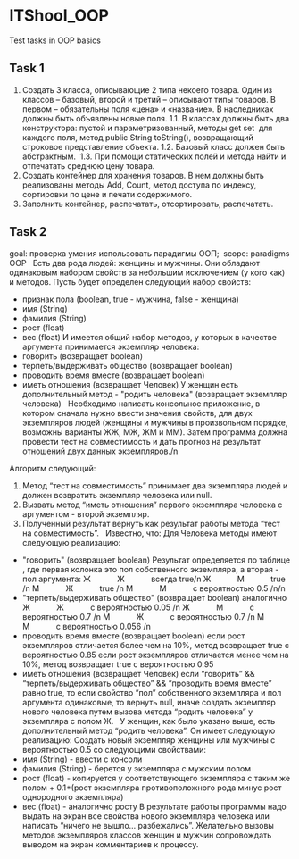 # ITShool_OOP

Test tasks in OOP basics 

## Task 1

1. Создать 3 класса, описывающие 2 типа некоего товара. Один из классов – базовый, второй и третий – описывают типы товаров. В первом – обязательны поля «цена» и «название». В наследниках должны быть объявлены новые поля. 
1.1. В классах должны быть два конструктора: пустой и параметризованный, методы get set  для каждого поля, метод public String toString(), возвращающий строковое представление объекта. 
1.2. Базовый класс должен быть абстрактным.  
1.3. При помощи статических полей и метода найти и отпечатать среднюю цену товара. 
2. Создать контейнер для хранения товаров. В нем должны быть реализованы методы Add, Count, метод доступа по индексу, сортировки по цене и печати содержимого. 
3. Заполнить контейнер, распечатать, отсортировать, распечатать. 

## Task 2

goal: проверка умения использовать парадигмы ООП;  
scope: paradigms OOP 
  
Есть два рода людей: женщины и мужчины. Они обладают одинаковым набором свойств за небольшим исключением (у кого как) и методов. 
Пусть будет определен следующий набор свойств: 
- признак пола (boolean, true - мужчина, false - женщина) 
- имя (String) 
- фамилия (String) 
- рост (float) 
- вес (float) 
И имеется общий набор методов, у которых в качестве аргумента принимается экземпляр человека: 
- говорить (возвращает boolean) 
- терпеть/выдерживать общество (возвращает boolean) 
- проводить время вместе (возвращает boolean) 
- иметь отношения (возвращает Человек) 
У женщин есть дополнительный метод - "родить человека" (возвращает экземпляр человека) 
  
Необходимо написать консольное приложение, в котором сначала нужно ввести значения свойств, 
для двух экземпляров людей (женщины и мужчины в произвольном порядке, возможны варианты ЖЖ, МЖ, ЖМ и ММ). 
Затем программа должна провести тест на совместимость и дать прогноз на результат отношений двух данных экземпляров./n

Алгоритм следующий: 
1. Метод “тест на совместимость” принимает два экземпляра людей и должен возвратить экземпляр человека или null. 
2. Вызвать метод “иметь отношения” первого экземпляра человека с аргументом - второй экземпляр. 
3. Полученный результат вернуть как результат работы метода “тест на совместимость”. 
  
Известно, что: 
Для Человека методы имеют следующую реализацию: 
- "говорить" (возвращает boolean) 
Результат определяется по таблице , где первая колонка это пол собственного экземпляра, а вторая - пол аргумента: 
Ж            Ж            всегда true/n 
Ж            М            true /n
М            Ж            true /n
М            М            с вероятностью 0.5 /n/n
  
- "терпеть/выдерживать общество" (возвращает boolean) 
аналогично 
Ж            Ж            с вероятностью 0.05 /n
Ж            М            с вероятностью 0.7 /n
М            Ж            с вероятностью 0.7 /n
М            М            с вероятностью 0.056 /n
  
- проводить время вместе (возвращает boolean) 
если рост экземпляров отличается более чем на 10%, метод возвращает true с вероятностью 0.85 
если рост экземпляров отличается менее чем на 10%, метод возвращает true с вероятностью 0.95  
- иметь отношения (возвращает Человек) 
если “говорить” && “терпеть/выдерживать общество” && “проводить время вместе” равно true, 
то если свойство “пол” собственного экземпляра и пол аргумента одинаковые, то вернуть null, иначе 
создать экземпляр нового человека путем вызова метода “родить человека” у экземпляра с полом Ж. 
  
У женщин, как было указано выше, есть дополнительный метод “родить человека”. Он имеет следующую реализацию: 
Создать новый экземпляр женщины или мужчины с вероятностью 0.5 со следующими свойствами: 
- имя (String) - ввести с консоли 
- фамилия (String) - берется у экземпляра с мужским полом 
- рост (float) - копируется у соответствующего экземпляра с таким же полом + 0.1*(рост экземпляра противоположного рода минус рост однородного экземпляра) 
- вес (float) - аналогично росту 
В результате работы программы надо выдать на экран все свойства нового экземпляра человека или написать “ничего не вышло... разбежались”.
Желательно вызовы методов экземпляров классов женщин и мужчин сопровождать выводом на экран комментариев к процессу. 

